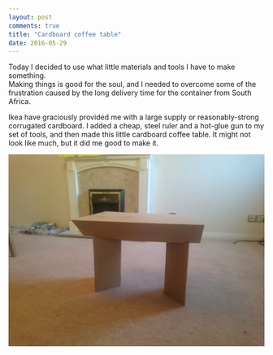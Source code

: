 ```yaml
---
layout: post
comments: true
title: "Cardboard coffee table"
date: 2016-05-29
---
```

Today I decided to use what little materials and tools I have to make something.  
Making things is good for the soul, and I needed to overcome some of the frustration 
caused by the long delivery time for the container from South Africa.

Ikea have graciously provided me with a large supply or reasonably-strong corrugated
cardboard.  I added a cheap, steel ruler and a hot-glue gun to my set of tools, and then 
made this little cardboard coffee table.  It might not look like much, but it did me good 
to make it.

![Cardboard coffee table](/assets/IMG_20160529_154542.jpg)
